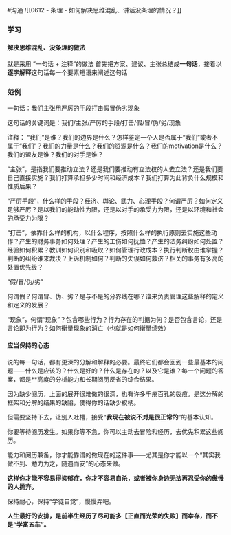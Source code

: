 #沟通
![[0612 - 条理 - 如何解决思维混乱、讲话没条理的情况？]]

### 学习
#### 解决思维混乱、没条理的做法
就是采用 ”一句话 + 注释”的做法
首先把方案、建议、主张总结成**一句话**，接着以**逐字解释**这句话每一个要素短语来阐述这句话

### 范例
一句话：我们主张用严厉的手段打击假冒伪劣现象

这句话的关键词是：我们/主张/严厉的手段/打击/假/冒/伪/劣/现象

注释：
“我们”是谁？我们的边界是什么？怎样鉴定一个人是否属于“我们”或者不属于“我们”？我们的力量是什么？我们的资源是什么？我们的motivation是什么？我们的盟友是谁？我们的对手是谁？

“主张”，是指我们要推动立法？还是我们要推动有立法权的人去立法？还是我们要自己直接实施？我们打算承担多少时间和经济成本？我们打算为此背负什么规模和性质后果？

“严厉手段”，什么样的手段？经济、舆论、武力、心理手段？何谓严厉？如何定义足够严厉？是以我们的能动性为限，还是以对手的承受力为限，还是以环境和社会的承受力为限？

“打击”，依靠什么样的机构，以什么程序，按照什么样的执行原则去实施这些动作？产生的财务事务如何处理？产生的工伤如何抚恤？产生的法务纠纷如何处置？经验如何积累？教训如何识别和吸取？如何管理行政成本？执行判断权由谁掌握？判断的纠纷谁来裁决？上诉机制如何？判断的失误如何救济？相关的事务有多高的处置优先级？

“假/冒/伪/劣”

何谓假？何谓冒、伪、劣？是与不是的分界线在哪？谁来负责管理这些解释的定义和定义的发展？

“现象”，何谓“现象”？包含哪些行为？行为存在的判据为何？是否包含言论，还是言论即为行为？如何衡量现象的消亡（也就是如何衡量绩效）

#### 应当保持的心态
说的每一句话，都有更深的分解和解释的必要。最终它们都会回到一些最基本的问题——什么是应该的？什么是好的？什么是存在的？以及它是谁？每一个问题的答案，都是**高度的分析能力和长期阅历反省的综合结果。

因为缺少阅历，上面的展开很难做的很深，也有许多千疮百孔的裂痕。是这分解的框架和分解的结果的缺陷，使得你的话缺少权柄。

但需要坚持下去，让别人吐槽，接受“**我现在被说不对是很正常的**”的基本认知。

你要等待阅历发生。如果你等不急，你可以主动去冒险和经历，去优先积累这些阅历。

能力和阅历兼备，你才能靠谱的做现在的这件事——尤其是你才能以一个“其实我做不到、勉力为之，随遇而安”的心态来做。

**这样你才能不容易得抑郁症，你才不容易自杀，或者被你身边无法再忍受你的傲慢的人抛弃。**

保持耐心，保持“学徒自觉”，慢慢弄吧。

**人生最好的安排，是前半生经历了尽可能多【正直而光荣的失败】而幸存，而不是“学富五车”。**